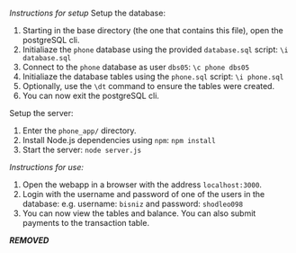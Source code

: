 *Instructions for setup*
Setup the database:  
  1. Starting in the base directory (the one that contains this file), open the postgreSQL cli.
  2. Initialiaze the `phone` database using the provided `database.sql` script:
      `\i database.sql`
  5. Connect to the `phone` database as user `dbs05`:
      `\c phone dbs05`
  6. Initialiaze the database tables using the `phone.sql` script:
      `\i phone.sql`
  7. Optionally, use the `\dt` command to ensure the tables were created.
  8. You can now exit the postgreSQL cli.

Setup the server:
  1. Enter the `phone_app/` directory.
  2. Install Node.js dependencies using `npm`:
      `npm install`
  3. Start the server:
      `node server.js`


*Instructions for use:*
1. Open the webapp in a browser with the address `localhost:3000`.
2. Login with the username and password of one of the users in the database:
      e.g. username: `bisniz` and password: `shodleo098`
3. You can now view the tables and balance. You can also submit payments to the transaction table.


***REMOVED***

